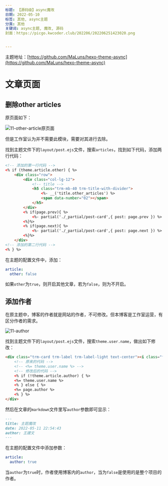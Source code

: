 ```yaml
---
标题: 【源码级】async魔改
日期: 2022-05-10
标签: 其他, async主题
分类: 其他
关键词: async主题, 魔改, 源码
封面：https://picgo.kwcoder.club/202206/202206251423020.png


---
```


主题地址：[https://github.com/MaLuns/hexo-theme-async](https://github.com/MaLuns/hexo-theme-async)



# 文章页面

## 删除other articles
原页面如下：


![11-other-article原页面](https://picgo.kwcoder.club/202206/202206251423619.png)

但是工作室认为并不需要此模块，需要对其进行去除。

找到主题文件下的`layout/post.ejs`文件，搜索`articles`，找到如下代码，添加两行代码：
```html
<!-- 添加的第一行代码 -->
<% if (theme.article.other) { %>
    <div class="row">
        <div class="col-lg-12">
            <!-- title -->
            <h5 class="trm-mb-40 trm-title-with-divider">
                <%- __('title.other_articles') %>
                <span data-number="02"></span>
            </h5>
        </div>
        <% if(page.prev){ %>
            <%- partial('./_partial/post-card',{ post: page.prev }) %>
        <%}%>
        <% if(page.next){ %>
            <%- partial('./_partial/post-card',{ post: page.next }) %>
        <%}%>
    </div>
<!-- 添加的第二行代码 -->
<% } %>
```
在主题的配置文件中，添加：
```yaml
article:
  other: false
```
如果`other`为`true`，则开启其他文章，若为`false`，则为不开启。
## 添加作者
在原主题中，博客的作者就是网站的作者，不可修改。但本博客是工作室运营，有区分作者的需求。



![11-author](https://picgo.kwcoder.club/202206/202206251423696.png)

找到主题文件下的`layout/post.ejs`文件，搜索`theme.user.name`，做出如下修改：

```html
<div class="trm-card trm-label trm-label-light text-center"><i class="far fa-user trm-icon"></i><br>
    <!-- 原来的代码 -->
    <!-- <%= theme.user.name %> -->
    <!-- 修改后的代码 -->
    <% if (!theme.article.author) { %>
    <%= theme.user.name %>
    <% } else { %>
    <%= page.author %>
    <% } %>
</div>
```
然后在文章的`markdown`文件里写`author`参数即可显示：
```markdown
---
title: 主题魔改
date: 2022-05-11 22:54:43
author: 王建文
---
```
在主题的配置文件中添加参数：
```yaml
article:
  author: true
```
当`author`为`true`时，作者使用博客内的`author`，当为`false`是使用的是整个项目的作者。

